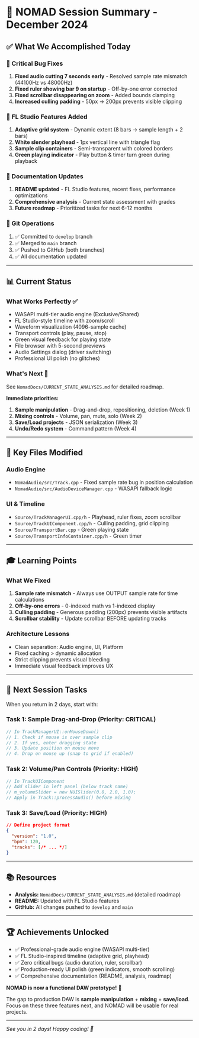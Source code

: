 # 🎉 NOMAD Session Summary - December 2024

## ✅ What We Accomplished Today

### 🔧 Critical Bug Fixes
1. **Fixed audio cutting 7 seconds early** - Resolved sample rate mismatch (44100Hz vs 48000Hz)
2. **Fixed ruler showing bar 9 on startup** - Off-by-one error corrected
3. **Fixed scrollbar disappearing on zoom** - Added bounds clamping
4. **Increased culling padding** - 50px → 200px prevents visible clipping

### 🎨 FL Studio Features Added
1. **Adaptive grid system** - Dynamic extent (8 bars → sample length + 2 bars)
2. **White slender playhead** - 1px vertical line with triangle flag
3. **Sample clip containers** - Semi-transparent with colored borders
4. **Green playing indicator** - Play button & timer turn green during playback

### 📝 Documentation Updates
1. **README updated** - FL Studio features, recent fixes, performance optimizations
2. **Comprehensive analysis** - Current state assessment with grades
3. **Future roadmap** - Prioritized tasks for next 6-12 months

### 🚀 Git Operations
1. ✅ Committed to `develop` branch
2. ✅ Merged to `main` branch
3. ✅ Pushed to GitHub (both branches)
4. ✅ All documentation updated

---

## 📊 Current Status

### What Works Perfectly ✅
- WASAPI multi-tier audio engine (Exclusive/Shared)
- FL Studio-style timeline with zoom/scroll
- Waveform visualization (4096-sample cache)
- Transport controls (play, pause, stop)
- Green visual feedback for playing state
- File browser with 5-second previews
- Audio Settings dialog (driver switching)
- Professional UI polish (no glitches)

### What's Next 🎯
See `NomadDocs/CURRENT_STATE_ANALYSIS.md` for detailed roadmap.

**Immediate priorities:**
1. **Sample manipulation** - Drag-and-drop, repositioning, deletion (Week 1)
2. **Mixing controls** - Volume, pan, mute, solo (Week 2)
3. **Save/Load projects** - JSON serialization (Week 3)
4. **Undo/Redo system** - Command pattern (Week 4)

---

## 📁 Key Files Modified

### Audio Engine
- `NomadAudio/src/Track.cpp` - Fixed sample rate bug in position calculation
- `NomadAudio/src/AudioDeviceManager.cpp` - WASAPI fallback logic

### UI & Timeline
- `Source/TrackManagerUI.cpp/h` - Playhead, ruler fixes, zoom scrollbar
- `Source/TrackUIComponent.cpp/h` - Culling padding, grid clipping
- `Source/TransportBar.cpp` - Green playing state
- `Source/TransportInfoContainer.cpp/h` - Green timer

---

## 🎓 Learning Points

### What We Fixed
1. **Sample rate mismatch** - Always use OUTPUT sample rate for time calculations
2. **Off-by-one errors** - 0-indexed math vs 1-indexed display
3. **Culling padding** - Generous padding (200px) prevents visible artifacts
4. **Scrollbar stability** - Update scrollbar BEFORE updating tracks

### Architecture Lessons
- Clean separation: Audio engine, UI, Platform
- Fixed caching > dynamic allocation
- Strict clipping prevents visual bleeding
- Immediate visual feedback improves UX

---

## 🎯 Next Session Tasks

When you return in 2 days, start with:

### Task 1: Sample Drag-and-Drop (Priority: CRITICAL)
```cpp
// In TrackManagerUI::onMouseDown()
// 1. Check if mouse is over sample clip
// 2. If yes, enter dragging state
// 3. Update position on mouse move
// 4. Drop on mouse up (snap to grid if enabled)
```

### Task 2: Volume/Pan Controls (Priority: HIGH)
```cpp
// In TrackUIComponent
// Add slider in left panel (below track name)
// m_volumeSlider = new NUISlider(0.0, 2.0, 1.0);
// Apply in Track::processAudio() before mixing
```

### Task 3: Save/Load (Priority: HIGH)
```json
// Define project format
{
  "version": "1.0",
  "bpm": 120,
  "tracks": [/* ... */]
}
```

---

## 📚 Resources

- **Analysis:** `NomadDocs/CURRENT_STATE_ANALYSIS.md` (detailed roadmap)
- **README:** Updated with FL Studio features
- **GitHub:** All changes pushed to `develop` and `main`

---

## 🏆 Achievements Unlocked

- ✅ Professional-grade audio engine (WASAPI multi-tier)
- ✅ FL Studio-inspired timeline (adaptive grid, playhead)
- ✅ Zero critical bugs (audio duration, ruler, scrollbar)
- ✅ Production-ready UI polish (green indicators, smooth scrolling)
- ✅ Comprehensive documentation (README, analysis, roadmap)

**NOMAD is now a functional DAW prototype!** 🎉

The gap to production DAW is **sample manipulation** + **mixing** + **save/load**.
Focus on these three features next, and NOMAD will be usable for real projects.

---

*See you in 2 days! Happy coding! 🚀*
